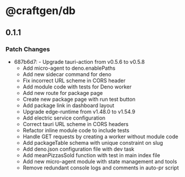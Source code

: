 # @craftgen/db

## 0.1.1

### Patch Changes

- 687b6d7: - Upgrade tauri-action from v0.5.6 to v0.5.8
  - Add micro-agent to deno.enablePaths
  - Add new sidecar command for deno
  - Fix incorrect URL scheme in CORS header
  - Add module code with tests for Deno worker
  - Add new route for package page
  - Create new package page with run test button
  - Add package link in dashboard layout
  - Upgrade edge-runtime from v1.48.0 to v1.54.9
  - Add electric service configuration
  - Correct tauri URL scheme in CORS headers
  - Refactor inline module code to include tests
  - Handle GET requests by creating a worker without module code
  - Add packageTable schema with unique constraint on slug
  - Add deno.json configuration file with dev task
  - Add meanPizzasSold function with test in main index file
  - Add new micro-agent module with state management and tools
  - Remove redundant console logs and comments in auto-pr script

